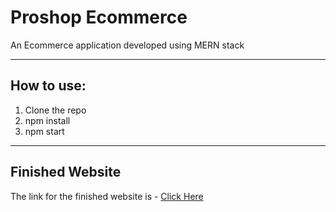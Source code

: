 # Proshop Ecommerce
An Ecommerce application developed using MERN stack

---

## How to use:
1. Clone the repo
1. npm install
1. npm start

---

## Finished Website
The link for the finished website is - [Click Here](https://react-quiz-app-project2.netlify.app/)
